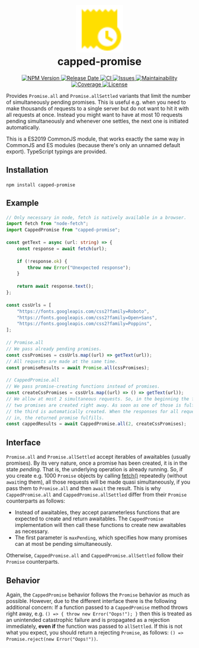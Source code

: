 <h1 align="center">
  <img
    width="128" alt="logo"
    src="https://raw.githubusercontent.com/andreashuber69/capped-promise/develop/doc/icon.svg?sanitize=true"><br>
  capped-promise
</h1>
<p align="center">
  <a href="https://www.npmjs.com/package/capped-promise">
    <img src="https://img.shields.io/npm/v/capped-promise" alt="NPM Version">
  </a>
  <a href="https://github.com/andreashuber69/capped-promise/releases">
    <img src="https://img.shields.io/github/release-date/andreashuber69/capped-promise.svg" alt="Release Date">
  </a>
  <a href="https://github.com/andreashuber69/capped-promise/actions/workflows/ci.yml">
    <img src="https://github.com/andreashuber69/capped-promise/actions/workflows/ci.yml/badge.svg" alt="CI">
  </a>
  <a href="https://github.com/andreashuber69/capped-promise/issues">
    <img src="https://img.shields.io/github/issues-raw/andreashuber69/capped-promise.svg" alt="Issues">
  </a>
  <a href="https://codeclimate.com/github/andreashuber69/capped-promise/maintainability">
    <img src="https://api.codeclimate.com/v1/badges/10eb936245c62547a163/maintainability" alt="Maintainability">
  </a>
  <a href="https://coveralls.io/github/andreashuber69/capped-promise?branch=develop">
    <img src="https://coveralls.io/repos/github/andreashuber69/capped-promise/badge.svg?branch=develop" alt="Coverage">
  </a>
  <a href="https://github.com/andreashuber69/capped-promise/blob/develop/LICENSE">
    <img src="https://img.shields.io/github/license/andreashuber69/capped-promise.svg" alt="License">
  </a>
</p>

Provides `Promise.all` and `Promise.allSettled` variants that limit the number of simultaneously pending promises. This
is useful e.g. when you need to make thousands of requests to a single server but do not want to hit it with all
requests at once. Instead you might want to have at most 10 requests pending simultaneously and whenever one settles,
the next one is initiated automatically.

This is a ES2019 CommonJS module, that works exactly the same way in CommonJS and ES modules (because there's only an
unnamed default export). TypeScript typings are provided.

## Installation

`npm install capped-promise`

## Example

```ts
// Only necessary in node, fetch is natively available in a browser.
import fetch from "node-fetch";
import CappedPromise from "capped-promise";

const getText = async (url: string) => {
    const response = await fetch(url);

    if (!response.ok) {
        throw new Error("Unexpected response");
    }

    return await response.text();
};

const cssUrls = [
    "https://fonts.googleapis.com/css2?family=Roboto",
    "https://fonts.googleapis.com/css2?family=Open+Sans",
    "https://fonts.googleapis.com/css2?family=Poppins",
];

// Promise.all
// We pass already pending promises.
const cssPromises = cssUrls.map((url) => getText(url));
// All requests are made at the same time.
const promiseResults = await Promise.all(cssPromises);

// CappedPromise.all
// We pass promise-creating functions instead of promises.
const createCssPromises = cssUrls.map((url) => () => getText(url));
// We allow at most 2 simultaneous requests. So, in the beginning the first
// two promises are created right away. As soon as one of those is fulfilled,
// the third is automatically created. When the responses for all requests are
// in, the returned promise fulfills.
const cappedResults = await CappedPromise.all(2, createCssPromises);
```

## Interface

`Promise.all` and `Promise.allSettled` accept iterables of awaitables (usually promises). By its very nature, once a
promise has been created, it is in the state *pending*. That is, the underlying operation is already running. So, if you
create e.g. 1000 `Promise` objects by calling [fetch()](https://developer.mozilla.org/en-US/docs/Web/API/fetch)
repeatedly (without `await`ing them), all those requests will be made quasi simultaneously, if you pass them to
`Promise.all` and then `await` the result. This is why `CappedPromise.all` and `CappedPromise.allSettled` differ from
their `Promise` counterparts as follows:

- Instead of awaitables, they accept parameterless functions that are expected to create and return awaitables. The
  `CappedPromise` implementation will then call these functions to create new awaitables as necessary.
- The first parameter is `maxPending`, which specifies how many promises can at most be pending simultaneously.

Otherwise, `CappedPromise.all` and `CappedPromise.allSettled` follow their `Promise` counterparts.

## Behavior

Again, the `CappedPromise` behavior follows the `Promise` behavior as much as possible. However, due to the different
interface there is the following additional concern: If a function passed to a `CappedPromise` method throws right away,
e.g. `() => { throw new Error("Oops!"); }` then this is treated as an unintended catastrophic failure and is propagated
as a rejection immediately, **even if** the function was passed to `allSettled`. If this is not what you expect, you
should return a rejecting `Promise`, as follows: `() => Promise.reject(new Error("Oops!"))`.
